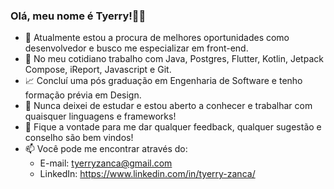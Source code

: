### Olá, meu nome é Tyerry!🙋‍♂️

- 🔭 Atualmente estou a procura de melhores oportunidades como desenvolvedor e busco me especializar em front-end.
- 🎯 No meu cotidiano trabalho com Java, Postgres, Flutter, Kotlin, Jetpack Compose, iReport, Javascript e Git.
- 📈 Concluí uma pós graduação em Engenharia de Software e tenho formação prévia em Design.
- 🌱 Nunca deixei de estudar e estou aberto a conhecer e trabalhar com quaisquer linguagens e frameworks!
- 💬 Fique a vontade para me dar qualquer feedback, qualquer sugestão e conselho são bem vindos!
- 📫 Você pode me encontrar através do:
  - E-mail: tyerryzanca@gmail.com
  - LinkedIn: https://www.linkedin.com/in/tyerry-zanca/
